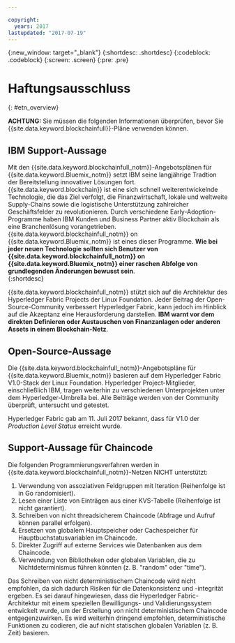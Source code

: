 ```yaml
---

copyright:
  years: 2017
lastupdated: "2017-07-19"
---
```


{:new_window: target="_blank"}
{:shortdesc: .shortdesc}
{:codeblock: .codeblock}
{:screen: .screen}
{:pre: .pre}


# Haftungsausschluss
{: #etn_overview}

**ACHTUNG:** Sie müssen die folgenden Informationen überprüfen, bevor Sie {{site.data.keyword.blockchainfull}}-Pläne verwenden können.

## IBM Support-Aussage

Mit den {{site.data.keyword.blockchainfull_notm}}-Angebotsplänen für {{site.data.keyword.Bluemix_notm}} setzt IBM seine langjährige Tradtion der Bereitstellung innovativer Lösungen fort. {{site.data.keyword.blockchain}} ist eine sich schnell weiterentwickelnde Technologie, die das Ziel verfolgt, die Finanzwirtschaft, lokale und weltweite Supply-Chains sowie die logistische Unterstützung zahlreicher Geschäftsfelder zu revolutionieren. Durch verschiedene Early-Adoption-Programme haben IBM Kunden und Business Partner aktiv Blockchain als eine Branchenlösung vorangetrieben. {{site.data.keyword.blockchainfull_notm}} on {{site.data.keyword.Bluemix_notm}} ist eines dieser Programme. **Wie bei jeder neuen Technologie sollten sich Benutzer von {{site.data.keyword.blockchainfull_notm}} on {{site.data.keyword.Bluemix_notm}} einer raschen Abfolge von grundlegenden Änderungen bewusst sein**.  
{:shortdesc}

{{site.data.keyword.blockchainfull_notm}} stützt sich auf die Architektur des Hyperledger Fabric Projects der Linux Foundation. Jeder Beitrag der Open-Source-Community verbessert Hyperledger Fabric, kann jedoch im Hinblick auf die Akzeptanz eine Herausforderung darstellen. **IBM warnt vor dem direkten Definieren oder Austauschen von Finanzanlagen oder anderen Assets in einem Blockchain-Netz**.  

## Open-Source-Aussage

Die {{site.data.keyword.blockchainfull_notm}}-Angebotspläne für {{site.data.keyword.Bluemix_notm}} basieren auf dem Hyperledger Fabric V1.0-Stack der Linux Foundation. Hyperledger Project-Mitglieder, einschließlich IBM, tragen weiterhin zu verschiedenen Unterprojekten unter dem Hyperledger-Umbrella bei.  Alle Beiträge werden von der Community überprüft, untersucht und getestet. 

Hyperledger Fabric gab am 11. Juli 2017 bekannt, dass für V1.0 der *Production Level Status* erreicht wurde. 

## Support-Aussage für Chaincode

Die folgenden Programmierungsverfahren werden in {{site.data.keyword.blockchainfull_notm}}-Netzen NICHT unterstützt:

1. Verwendung von assoziativen Feldgruppen mit Iteration (Reihenfolge ist in Go randomisiert).
2. Lesen einer Liste von Einträgen aus einer KVS-Tabelle (Reihenfolge ist nicht garantiert).
3. Schreiben von nicht threadsicherem Chaincode (Abfrage und Aufruf können parallel erfolgen).
4. Ersetzen von globalem Hauptspeicher oder Cachespeicher für Hauptbuchstatusvariablen im Chaincode.
5. Direkter Zugriff auf externe Services wie Datenbanken aus dem Chaincode.
6. Verwendung von Bibliotheken oder globalen Variablen, die zu Nichtdeterminismus führen könnten (z. B. "random" oder "time").  

Das Schreiben von nicht deterministischem Chaincode wird nicht empfohlen, da sich dadurch Risiken für die Datenkonsistenz und -integrität ergeben.  Es sei darauf hingewiesen, dass die Hyperledger Fabric-Architektur mit einem speziellen Bewilligungs- und Validierungssystem entwickelt wurde, um der Erstellung von nicht deterministischem Chaincode entgegenzuwirken. Es wird weiterhin dringend empfohlen, deterministische Funktionen zu codieren, die auf nicht statischen globalen Variablen (z. B. Zeit) basieren.  
